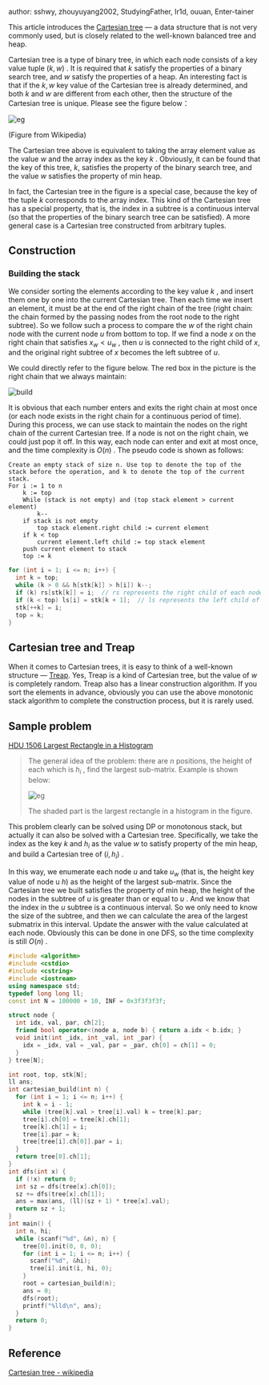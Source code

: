 author: sshwy, zhouyuyang2002, StudyingFather, Ir1d, ouuan, Enter-tainer

This article introduces the [Cartesian tree](https://en.wikipedia.org/wiki/Cartesian_tree) — a data structure that is not very commonly used, but is closely related to the well-known balanced tree and heap.

Cartesian tree is a type of binary tree, in which each node consists of a key value tuple $(k,w)$ . It is required that $k$ satisfy the properties of a binary search tree, and $w$ satisfy the properties of a heap. An interesting fact is that if the $k,w$ key value of the Cartesian tree is already determined, and both $k$ and $w$ are different from each other, then the structure of the Cartesian tree is unique. Please see the figure below：

![eg](./images/cartesian-tree1.png)

(Figure from Wikipedia)

The Cartesian tree above is equivalent to taking the array element value as the value $w$ and the array index as the key $k$ . Obviously, it can be found that the key of this tree, $k$, satisfies the property of the binary search tree, and the value $w$ satisfies the property of min heap.

In fact, the Cartesian tree in the figure is a special case, because the key of the tuple $k$ corresponds to the array index. This kind of the Cartesian tree has a special property, that is, the index in a subtree is a continuous interval (so that the properties of the binary search tree can be satisfied). A more general case is a Cartesian tree constructed from arbitrary tuples.

## Construction

### Building the stack

We consider sorting the elements according to the key value $k$ , and insert them one by one into the current Cartesian tree. Then each time we insert an element, it must be at the end of the right chain of the tree (right chain: the chain formed by the passing nodes from the root node to the right subtree). So we follow such a process to compare the $w$ of the right chain node with the current node $u$ from bottom to top. If we find a node $x$ on the right chain that satisfies $x_w<u_w$ , then $u$ is connected to the right child of $x$, and the original right subtree of $x$ becomes the left subtree of $u$.

We could directly refer to the figure below. The red box in the picture is the right chain that we always maintain:

![build](./images/cartesian-tree2.png)

It is obvious that each number enters and exits the right chain at most once (or each node exists in the right chain for a continuous period of time). During this process, we can use stack to maintain the nodes on the right chain of the current Cartesian tree. If a node is not on the right chain, we could just pop it off. In this way, each node can enter and exit at most once, and the time complexity is $O(n)$ . The pseudo code is shown as follows:

```text
Create an empty stack of size n. Use top to denote the top of the stack before the operation, and k to denote the top of the current stack.
For i := 1 to n
    k := top
    While (stack is not empty) and (top stack element > current element) 
        k--
    if stack is not empty
        top stack element.right child := current element
    if k < top
        current element.left child := top stack element
    push current element to stack
    top := k
```

```cpp
for (int i = 1; i <= n; i++) {
  int k = top;
  while (k > 0 && h[stk[k]] > h[i]) k--;
  if (k) rs[stk[k]] = i;  // rs represents the right child of each node in the Cartesian tree
  if (k < top) ls[i] = stk[k + 1];  // ls represents the left child of each node in the Cartesian tree
  stk[++k] = i;
  top = k;
}
```

## Cartesian tree and Treap

When it comes to Cartesian trees, it is easy to think of a well-known structure — [Treap](https://en.wikipedia.org/wiki/Treap). Yes, Treap is a kind of Cartesian tree, but the value of $w$ is completely random. Treap also has a linear construction algorithm. If you sort the elements in advance, obviously you can use the above monotonic stack algorithm to complete the construction process, but it is rarely used.

## Sample problem

[HDU 1506 Largest Rectangle in a Histogram](http://acm.hdu.edu.cn/showproblem.php?pid=1506)

> The general idea of the problem: there are $n$ positions, the height of each which is $h_i$ , find the largest sub-matrix. Example is shown below:
>
> ![eg](./images/cartesian-tree3.jpeg)
>
> The shaded part is the largest rectangle in a histogram in the figure.

This problem clearly can be solved using DP or monotonous stack, but actually it can also be solved with a Cartesian tree. Specifically, we take the index as the key $k$ and $h_i$ as the value $w$ to satisfy property of the min heap, and build a Cartesian tree of $(i,h_i)$ .

In this way, we enumerate each node $u$ and take $u_w$ (that is, the height key value of node u $h$) as the height of the largest sub-matrix. Since the Cartesian tree we built satisfies the property of min heap, the height of the nodes in the subtree of $u$ is greater than or equal to $u$ . And we know that the index in the $u$ subtree is a continuous interval. So we only need to know the size of the subtree, and then we can calculate the area of the largest submatrix in this interval. Update the answer with the value calculated at each node. Obviously this can be done in one DFS, so the time complexity is still $O(n)$ .

```cpp
#include <algorithm>
#include <cstdio>
#include <cstring>
#include <iostream>
using namespace std;
typedef long long ll;
const int N = 100000 + 10, INF = 0x3f3f3f3f;

struct node {
  int idx, val, par, ch[2];
  friend bool operator<(node a, node b) { return a.idx < b.idx; }
  void init(int _idx, int _val, int _par) {
    idx = _idx, val = _val, par = _par, ch[0] = ch[1] = 0;
  }
} tree[N];

int root, top, stk[N];
ll ans;
int cartesian_build(int n) {
  for (int i = 1; i <= n; i++) {
    int k = i - 1;
    while (tree[k].val > tree[i].val) k = tree[k].par;
    tree[i].ch[0] = tree[k].ch[1];
    tree[k].ch[1] = i;
    tree[i].par = k;
    tree[tree[i].ch[0]].par = i;
  }
  return tree[0].ch[1];
}
int dfs(int x) {
  if (!x) return 0;
  int sz = dfs(tree[x].ch[0]);
  sz += dfs(tree[x].ch[1]);
  ans = max(ans, (ll)(sz + 1) * tree[x].val);
  return sz + 1;
}
int main() {
  int n, hi;
  while (scanf("%d", &n), n) {
    tree[0].init(0, 0, 0);
    for (int i = 1; i <= n; i++) {
      scanf("%d", &hi);
      tree[i].init(i, hi, 0);
    }
    root = cartesian_build(n);
    ans = 0;
    dfs(root);
    printf("%lld\n", ans);
  }
  return 0;
}
```

## Reference

[Cartesian tree - wikipedia](https://en.wikipedia.org/wiki/Cartesian_tree)
